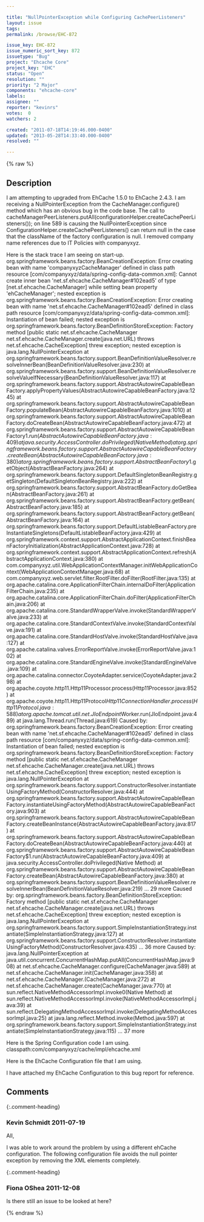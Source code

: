 ```yaml
---

title: "NullPointerException while Configuring CachePeerListeners"
layout: issue
tags: 
permalink: /browse/EHC-872

issue_key: EHC-872
issue_numeric_sort_key: 872
issuetype: "Bug"
project: "Ehcache Core"
project_key: "EHC"
status: "Open"
resolution: ""
priority: "2 Major"
components: "ehcache-core"
labels: 
assignee: ""
reporter: "kevinrs"
votes:  0
watchers: 2

created: "2011-07-18T14:19:46.000-0400"
updated: "2013-05-28T14:33:40.000-0400"
resolved: ""

---
```




{% raw %}



## Description

<div markdown="1" class="description">

I am attempting to upgraded from EhCache 1.5.0 to EhCache 2.4.3.  I am receiving a NullPointerException from the CacheManager.configure() method which has an obvious bug in the code base.  The call to cacheManagerPeerListeners.putAll(configurationHelper.createCachePeerListeners()); on line 589 is causing the NullPointerException since ConfigurationHelper.createCachePeerListeners() can return null in the case that the className of the factory configuration is null.  I removed company name references due to IT Policies with companyxyz.

Here is the stack trace I am seeing on start-up.  
org.springframework.beans.factory.BeanCreationException: Error creating bean with name 'companyxyzCacheManager' defined in class path resource [com/companyxyz/data/spring-config-data-common.xml]: Cannot create inner bean 'net.sf.ehcache.CacheManager#102ead5' of type [net.sf.ehcache.CacheManager] while setting bean property 'ehCacheManager'; nested exception is org.springframework.beans.factory.BeanCreationException: Error creating bean with name 'net.sf.ehcache.CacheManager#102ead5' defined in class path resource [com/companyxyz/data/spring-config-data-common.xml]: Instantiation of bean failed; nested exception is org.springframework.beans.factory.BeanDefinitionStoreException: Factory method [public static net.sf.ehcache.CacheManager net.sf.ehcache.CacheManager.create(java.net.URL) throws net.sf.ehcache.CacheException] threw exception; nested exception is java.lang.NullPointerException
	at org.springframework.beans.factory.support.BeanDefinitionValueResolver.resolveInnerBean(BeanDefinitionValueResolver.java:230)
	at org.springframework.beans.factory.support.BeanDefinitionValueResolver.resolveValueIfNecessary(BeanDefinitionValueResolver.java:117)
	at org.springframework.beans.factory.support.AbstractAutowireCapableBeanFactory.applyPropertyValues(AbstractAutowireCapableBeanFactory.java:1245)
	at org.springframework.beans.factory.support.AbstractAutowireCapableBeanFactory.populateBean(AbstractAutowireCapableBeanFactory.java:1010)
	at org.springframework.beans.factory.support.AbstractAutowireCapableBeanFactory.doCreateBean(AbstractAutowireCapableBeanFactory.java:472)
	at org.springframework.beans.factory.support.AbstractAutowireCapableBeanFactory$1.run(AbstractAutowireCapableBeanFactory.java:409)
	at java.security.AccessController.doPrivileged(Native Method)
	at org.springframework.beans.factory.support.AbstractAutowireCapableBeanFactory.createBean(AbstractAutowireCapableBeanFactory.java:380)
	at org.springframework.beans.factory.support.AbstractBeanFactory$1.getObject(AbstractBeanFactory.java:264)
	at org.springframework.beans.factory.support.DefaultSingletonBeanRegistry.getSingleton(DefaultSingletonBeanRegistry.java:222)
	at org.springframework.beans.factory.support.AbstractBeanFactory.doGetBean(AbstractBeanFactory.java:261)
	at org.springframework.beans.factory.support.AbstractBeanFactory.getBean(AbstractBeanFactory.java:185)
	at org.springframework.beans.factory.support.AbstractBeanFactory.getBean(AbstractBeanFactory.java:164)
	at org.springframework.beans.factory.support.DefaultListableBeanFactory.preInstantiateSingletons(DefaultListableBeanFactory.java:429)
	at org.springframework.context.support.AbstractApplicationContext.finishBeanFactoryInitialization(AbstractApplicationContext.java:728)
	at org.springframework.context.support.AbstractApplicationContext.refresh(AbstractApplicationContext.java:380)
	at com.companyxyz.util.WebApplicationContextManager.initWebApplicationContext(WebApplicationContextManager.java:68)
	at com.companyxyz.web.servlet.filter.RootFilter.doFilter(RootFilter.java:135)
	at org.apache.catalina.core.ApplicationFilterChain.internalDoFilter(ApplicationFilterChain.java:235)
	at org.apache.catalina.core.ApplicationFilterChain.doFilter(ApplicationFilterChain.java:206)
	at org.apache.catalina.core.StandardWrapperValve.invoke(StandardWrapperValve.java:233)
	at org.apache.catalina.core.StandardContextValve.invoke(StandardContextValve.java:191)
	at org.apache.catalina.core.StandardHostValve.invoke(StandardHostValve.java:127)
	at org.apache.catalina.valves.ErrorReportValve.invoke(ErrorReportValve.java:102)
	at org.apache.catalina.core.StandardEngineValve.invoke(StandardEngineValve.java:109)
	at org.apache.catalina.connector.CoyoteAdapter.service(CoyoteAdapter.java:298)
	at org.apache.coyote.http11.Http11Processor.process(Http11Processor.java:852)
	at org.apache.coyote.http11.Http11Protocol$Http11ConnectionHandler.process(Http11Protocol.java:588)
	at org.apache.tomcat.util.net.JIoEndpoint$Worker.run(JIoEndpoint.java:489)
	at java.lang.Thread.run(Thread.java:619)
Caused by: org.springframework.beans.factory.BeanCreationException: Error creating bean with name 'net.sf.ehcache.CacheManager#102ead5' defined in class path resource [com/companyxyz/data/spring-config-data-common.xml]: Instantiation of bean failed; nested exception is org.springframework.beans.factory.BeanDefinitionStoreException: Factory method [public static net.sf.ehcache.CacheManager net.sf.ehcache.CacheManager.create(java.net.URL) throws net.sf.ehcache.CacheException] threw exception; nested exception is java.lang.NullPointerException
	at org.springframework.beans.factory.support.ConstructorResolver.instantiateUsingFactoryMethod(ConstructorResolver.java:444)
	at org.springframework.beans.factory.support.AbstractAutowireCapableBeanFactory.instantiateUsingFactoryMethod(AbstractAutowireCapableBeanFactory.java:903)
	at org.springframework.beans.factory.support.AbstractAutowireCapableBeanFactory.createBeanInstance(AbstractAutowireCapableBeanFactory.java:817)
	at org.springframework.beans.factory.support.AbstractAutowireCapableBeanFactory.doCreateBean(AbstractAutowireCapableBeanFactory.java:440)
	at org.springframework.beans.factory.support.AbstractAutowireCapableBeanFactory$1.run(AbstractAutowireCapableBeanFactory.java:409)
	at java.security.AccessController.doPrivileged(Native Method)
	at org.springframework.beans.factory.support.AbstractAutowireCapableBeanFactory.createBean(AbstractAutowireCapableBeanFactory.java:380)
	at org.springframework.beans.factory.support.BeanDefinitionValueResolver.resolveInnerBean(BeanDefinitionValueResolver.java:219)
	... 29 more
Caused by: org.springframework.beans.factory.BeanDefinitionStoreException: Factory method [public static net.sf.ehcache.CacheManager net.sf.ehcache.CacheManager.create(java.net.URL) throws net.sf.ehcache.CacheException] threw exception; nested exception is java.lang.NullPointerException
	at org.springframework.beans.factory.support.SimpleInstantiationStrategy.instantiate(SimpleInstantiationStrategy.java:127)
	at org.springframework.beans.factory.support.ConstructorResolver.instantiateUsingFactoryMethod(ConstructorResolver.java:435)
	... 36 more
Caused by: java.lang.NullPointerException
	at java.util.concurrent.ConcurrentHashMap.putAll(ConcurrentHashMap.java:908)
	at net.sf.ehcache.CacheManager.configure(CacheManager.java:589)
	at net.sf.ehcache.CacheManager.init(CacheManager.java:358)
	at net.sf.ehcache.CacheManager.<init>(CacheManager.java:272)
	at net.sf.ehcache.CacheManager.create(CacheManager.java:770)
	at sun.reflect.NativeMethodAccessorImpl.invoke0(Native Method)
	at sun.reflect.NativeMethodAccessorImpl.invoke(NativeMethodAccessorImpl.java:39)
	at sun.reflect.DelegatingMethodAccessorImpl.invoke(DelegatingMethodAccessorImpl.java:25)
	at java.lang.reflect.Method.invoke(Method.java:597)
	at org.springframework.beans.factory.support.SimpleInstantiationStrategy.instantiate(SimpleInstantiationStrategy.java:115)
	... 37 more

Here is the Spring Configuration code I am using.
	<!--  Caching Beans. -->
	<bean id="companyxyzCacheManager" class="com.companyxyz.cache.impl.companyxyzCacheManager" scope="singleton">
		<property name="ehCacheManager">
			<bean class="net.sf.ehcache.CacheManager" factory-method="create">
				<constructor-arg>
					<bean class="org.springframework.util.ResourceUtils" factory-method="getURL">
						<constructor-arg><value>classpath:com/companyxyz/cache/impl/ehcache.xml</value></constructor-arg>
					</bean>
				</constructor-arg>
			</bean>
		</property>
		<property name="cacheBuilder" ref="cacheBuilder"/>
	</bean>

Here is the EhCache Configuration file that I am using.
<ehcache xmlns:xsi="http://www.w3.org/2001/XMLSchema-instance" xsi:noNamespaceSchemaLocation="ehcache.xsd">
	<diskStore path="java.io.tmpdir" />
	<cacheManagerEventListenerFactory properties="" />
	<cacheManagerPeerProviderFactory properties="" />
	<cacheManagerPeerListenerFactory />
	<defaultCache maxElementsInMemory="10000" eternal="false"
		timeToIdleSeconds="0" timeToLiveSeconds="0" overflowToDisk="false"
		memoryStoreEvictionPolicy="LRU" />
</ehcache>




I have attached my EhCache Configuration to this bug report for reference.

</div>

## Comments


{:.comment-heading}
### **Kevin Schmidt** <span class="date">2011-07-19</span>

<div markdown="1" class="comment">

All,

   I was able to work around the problem by using a different ehCache configuration.  The following configuration file avoids the null pointer exception by removing the XML elements completely.

<ehcache xmlns:xsi="http://www.w3.org/2001/XMLSchema-instance" xsi:noNamespaceSchemaLocation="ehcache.xsd" updateCheck="false">
	<diskStore path="java.io.tmpdir" />
	<defaultCache maxElementsInMemory="10000" eternal="false"
		timeToIdleSeconds="0" timeToLiveSeconds="0" overflowToDisk="false"
		memoryStoreEvictionPolicy="LRU" statistics="true"/>
</ehcache>

</div>


{:.comment-heading}
### **Fiona OShea** <span class="date">2011-12-08</span>

<div markdown="1" class="comment">

Is there still an issue to be looked at here?

</div>



{% endraw %}
